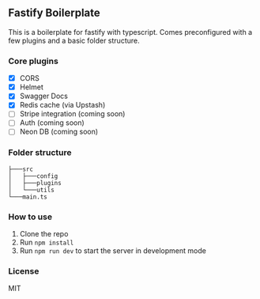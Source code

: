 ## Fastify Boilerplate

This is a boilerplate for fastify with typescript. Comes preconfigured with a few plugins and a basic folder structure.

### Core plugins

- [x] CORS
- [x] Helmet
- [x] Swagger Docs
- [x] Redis cache (via Upstash)
- [ ] Stripe integration (coming soon)
- [ ] Auth (coming soon)
- [ ] Neon DB (coming soon)

### Folder structure

```mermaid
├───src
│   ├───config
│   ├───plugins
│   └───utils
└───main.ts
```

### How to use

1. Clone the repo
2. Run `npm install`
3. Run `npm run dev` to start the server in development mode

### License

MIT
